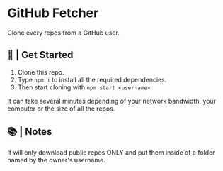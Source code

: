 # GitHub Fetcher

Clone every repos from a GitHub user.

## 🚀 | Get Started

1. Clone this repo.
2. Type `npm i` to install all the required dependencies.
3. Then start cloning with `npm start <username>`

It can take several minutes depending of your network bandwidth, your computer or the size of all the repos.

## 📚 | Notes

It will only download public repos ONLY and put them inside of a folder named by the owner's username.
